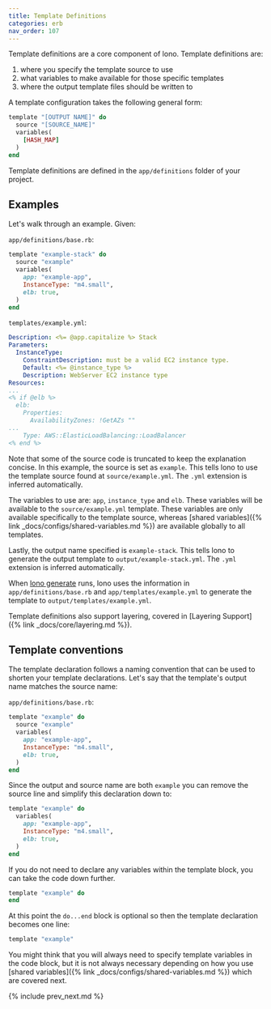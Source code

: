 ```yaml
---
title: Template Definitions
categories: erb
nav_order: 107
---
```


Template definitions are a core component of lono.  Template definitions are:

1. where you specify the template source to use
2. what variables to make available for those specific templates
3. where the output template files should be written to

A template configuration takes the following general form:

```ruby
template "[OUTPUT NAME]" do
  source "[SOURCE_NAME]"
  variables(
    [HASH_MAP]
  )
end
```

Template definitions are defined in the `app/definitions` folder of your project.

## Examples

Let's walk through an example. Given:

`app/definitions/base.rb`:

```ruby
template "example-stack" do
  source "example"
  variables(
    app: "example-app",
    InstanceType: "m4.small",
    elb: true,
  )
end
```

`templates/example.yml`:

```yaml
Description: <%= @app.capitalize %> Stack
Parameters:
  InstanceType:
    ConstraintDescription: must be a valid EC2 instance type.
    Default: <%= @instance_type %>
    Description: WebServer EC2 instance type
Resources:
...
<% if @elb %>
  elb:
    Properties:
      AvailabilityZones: !GetAZs ""
...
    Type: AWS::ElasticLoadBalancing::LoadBalancer
<% end %>
```

Note that some of the source code is truncated to keep the explanation concise.  In this example, the source is set as `example`. This tells lono to use the template source found at `source/example.yml`.  The `.yml` extension is inferred automatically.

The variables to use are: `app`, `instance_type` and `elb`.  These variables will be available to the `source/example.yml` template. These variables are only available specifically to the template source, whereas [shared variables]({% link _docs/configs/shared-variables.md %}) are available globally to all templates.

Lastly, the output name specified is `example-stack`.  This tells lono to generate the output template to `output/example-stack.yml`.  The `.yml` extension is inferred automatically.

When [lono generate](/reference/lono-generate/) runs, lono uses the information in `app/definitions/base.rb` and `app/templates/example.yml` to generate the template to `output/templates/example.yml`.

Template definitions also support layering, covered in [Layering Support]({% link _docs/core/layering.md %}).

## Template conventions

The template declaration follows a naming convention that can be used to shorten your template declarations.  Let's say that the template's output name matches the source name:

`app/definitions/base.rb`:

```ruby
template "example" do
  source "example"
  variables(
    app: "example-app",
    InstanceType: "m4.small",
    elb: true,
  )
end
```

Since the output and source name are both `example` you can remove the source line and simplify this declaration down to:

```ruby
template "example" do
  variables(
    app: "example-app",
    InstanceType: "m4.small",
    elb: true,
  )
end
```

If you do not need to declare any variables within the template block, you can take the code down further.

```ruby
template "example" do
end
```

At this point the `do...end` block is optional so then the template declaration becomes one line:

```ruby
template "example"
```

You might think that you will always need to specify template variables in the code block, but it is not always necessary depending on how you use [shared variables]({% link _docs/configs/shared-variables.md %}) which are covered next.

{% include prev_next.md %}
